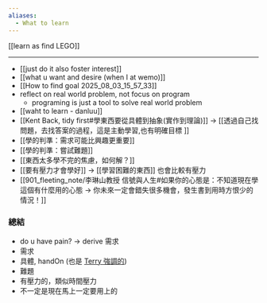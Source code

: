 ```yaml
---
aliases:
  - What to learn
---
```

[[learn as find LEGO]]

---

- [[just do it also foster interest]]
- [[what u want and desire  (when I at wemo)]]
- [[How to find goal 2025_08_03_15_57_33]]
- reflect on real world problem, not focus on program
	- programing is just a tool to solve real world problem
- [[waht to learn - danluu]]
- [[Kent Back, tidy first#學東西要從具體到抽象(實作到理論)]] ->  [[透過自己找問題，去找答案的過程，這是主動學習,也有明確目標 ]]
- [[學的判準：需求可能比興趣更重要]]
- [[學的判準：嘗試難題]]
- [[東西太多學不完的焦慮，如何解？]]
- [[要有壓力才會學好]]  -> [[學習困難的東西]] 也會比較有壓力
- [[901_fleeting_note/李琳山教授 信號與人生#如果你的心態是：不知道現在學這個有什麼用的心態 → 你未來一定會錯失很多機會，發生書到用時方恨少的情況！]]


### 總結
- do u have pain? -> derive 需求
- 需求
- 具體, handOn (也是 [Terry 強調的](https://www.youtube.com/watch?v=YbCmJJ2SZOE&list=WL&index=4))
- 難題
- 有壓力的，類似時間壓力
- 不一定是現在馬上一定要用上的

